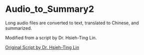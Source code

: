 # Audio_to_Summary2

Long audio files are converted to text, translated to Chinese, and summarized.

Modified from a script by Dr. Hsieh-Ting Lin.

[Original Script by Dr. Hsieh-Ting Lin](https://gist.github.com/htlin222/95ab35e5a55c4622d60e40fbc8ce4907?fbclid=IwAR2LnOkL-c2cgYxJixpT7MS4aFTTFXV7Y43R7x1nPZhfbnabDHzCq0Mg5DQ)

